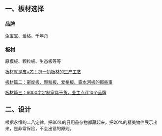 ## 一、板材选择

### 品牌

兔宝宝、爱格、千年舟

### 板材

原模板、颗粒板、生态板等等

[板材就是皮+芯！扒一扒板材的生产工艺 ](https://zhuanlan.zhihu.com/p/29790733)

[板材篇二：密度板、颗粒板、爱格板、露水河板的那些事](https://zhuanlan.zhihu.com/p/30381641)

[板材篇三：6000字定制家具干货，业主点评10个品牌](https://zhuanlan.zhihu.com/p/30839078)

## 二、设计
根据永恒的二八定律，把80%的日用品杂物都藏起来，把20%的精美物件展示出来，是非常保险，不会出错的原则。






